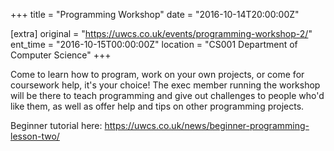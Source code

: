 +++
title = "Programming Workshop"
date = "2016-10-14T20:00:00Z"

[extra]
original = "https://uwcs.co.uk/events/programming-workshop-2/"    
ent_time = "2016-10-15T00:00:00Z"
location = "CS001 Department of Computer Science"
+++

Come to learn how to program, work on your own projects, or come for coursework help, it's your choice\! The exec member running the workshop will be there to teach programming and give out challenges to people who'd like them, as well as offer help and tips on other programming projects.

Beginner tutorial here: <https://uwcs.co.uk/news/beginner-programming-lesson-two/>

